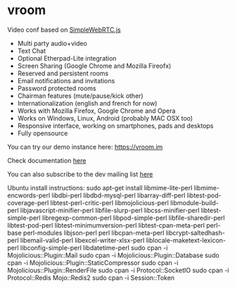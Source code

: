 vroom
=====

Video conf based on [SimpleWebRTC.js](https://github.com/HenrikJoreteg/SimpleWebRTC)

* Multi party audio+video
* Text Chat
* Optional Etherpad-Lite integration
* Screen Sharing (Google Chrome and Mozilla Fireofx)
* Reserved and persistent rooms
* Email notifications and invitations
* Password protected rooms
* Chairman features (mute/pause/kick other)
* Internationalization (english and french for now)
* Works with Mozilla Firefox, Google Chrome and Opera
* Works on Windows, Linux, Android (probably MAC OSX too)
* Responsive interface, working on smartphones, pads and desktops
* Fully opensource

You can try our demo instance here: https://vroom.im

Check documentation [here](https://vroom.im/documentation)

You can also subscribe to the dev mailing list [here](http://list.vroom.im/mailman/listinfo/vroom-dev)

Ubuntu install instructions:
sudo apt-get install libmime-lite-perl libmime-encwords-perl libdbi-perl libdbd-mysql-perl libarray-diff-perl libtest-pod-coverage-perl libtest-perl-critic-perl libmojolicious-perl libmodule-build-perl libjavascript-minifier-perl libfile-slurp-perl libcss-minifier-perl libtest-simple-perl libregexp-common-perl libpod-simple-perl libfile-sharedir-perl libtest-pod-perl libtest-minimumversion-perl libtest-cpan-meta-perl perl-base perl-modules libjson-perl perl libcpan-meta-perl libcrypt-saltedhash-perl libemail-valid-perl libexcel-writer-xlsx-perl liblocale-maketext-lexicon-perl libconfig-simple-perl libdatetime-perl
sudo cpan -i Mojolicious::Plugin::Mail 
sudo cpan -i Mojolicious::Plugin::Database 
sudo cpan -i Mojolicious::Plugin::StaticCompressor 
sudo cpan -i Mojolicious::Plugin::RenderFile 
sudo cpan -i Protocol::SocketIO 
sudo cpan -i Protocol::Redis Mojo::Redis2 
sudo cpan -i Session::Token 
